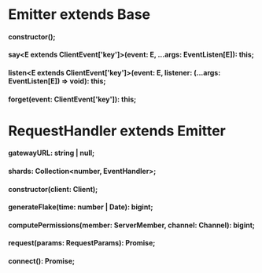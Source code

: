 # Emitter extends Base 

#### constructor();
#### say<E extends ClientEvent['key']>(event: E, ...args: EventListen[E]): this;
#### listen<E extends ClientEvent['key']>(event: E, listener: (...args: EventListen[E]) => void): this;
#### forget(event: ClientEvent['key']): this;

# RequestHandler extends Emitter 

#### gatewayURL: string | null;
#### shards: Collection<number, EventHandler>;
#### constructor(client: Client);
#### generateFlake(time: number | Date): bigint;
#### computePermissions(member: ServerMember, channel: Channel): bigint;
#### request(params: RequestParams): Promise<unknown>;
#### connect(): Promise<void>;

